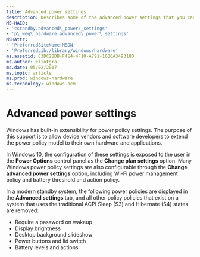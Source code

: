 ```yaml
---
title: Advanced power settings
description: Describes some of the advanced power settings that you can configure in Windows.
MS-HAID:
- 'cstandby.advanced\_power\_settings'
- 'p\_weg\_hardware.advanced\_power\_settings'
MSHAttr:
- 'PreferredSiteName:MSDN'
- 'PreferredLib:/library/windows/hardware'
ms.assetid: C3DC2BDB-F4E4-4F10-A791-1606A349318D
ms.author: eliotgra
ms.date: 05/02/2017
ms.topic: article
ms.prod: windows-hardware
ms.technology: windows-oem
---
```


# Advanced power settings


Windows has built-in extensibility for power policy settings. The purpose of this support is to allow device vendors and software developers to extend the power policy model to their own hardware and applications.

In Windows 10, the configuration of these settings is exposed to the user in the **Power Options** control panel as the **Change plan settings** option. Many Windows power policy settings are also configurable through the **Change advanced power settings** option, including Wi-Fi power management policy and battery threshold and action policy.

In a modern standby system, the following power policies are displayed in the **Advanced settings** tab, and all other policy policies that exist on a system that uses the traditional ACPI Sleep (S3) and Hibernate (S4) states are removed:

-   Require a password on wakeup
-   Display brightness
-   Desktop background slideshow
-   Power buttons and lid switch
-   Battery levels and actions

 

 







